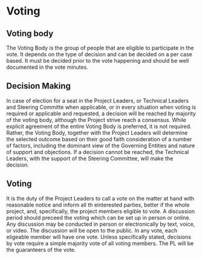 # Voting

## Voting body
The Voting Body is the group of people that are eligible to participate in the vote. It depends on the type of decision and can be decided on a per case based. 
It must be decided prior to the vote happening and should be well documented in the vote minutes. 

## Decision Making
In case of election for a seat in the Project Leaders, or Technical Leaders and Steering Committe when applicable, or in every situation when voting is required or applicable and requested, a decision will be reached by majority of the voting body, although the Project strive reach a consensus. 
While explicit agreement of the entire Voting Body is preferred, 
it is not required. Rather, the Voting Body, together with the Project Leaders will determine the selected outcome based on their good faith consideration of a number of factors, including the dominant view of the Governing Entities and nature of support and objections. 
If a decision cannot be reached, the Technical Leaders, with the support of the Steering Committee, will make the decision.

## Voting
It is the duty of the Project Leaders to call a vote on the matter at hand with reasonable notice and inform all th einterested parties, better if the whole project, and, specifically, the project members eligible to vote.
A discussion period should preceed the voting which can be set up in person or online. Any discussion may be conducted in person or electronically by text, voice, or video. The discussion will be open to the public. 
In any vote, each eligeable member will have one vote. 
Unless specifically stated, decisions by vote require a simple majority vote of all voting members.
The PL will be the guaranteers of the vote.
